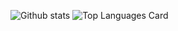 ![Github stats](https://github-readme-stats.vercel.app/api?username=maiavelli&theme=jolly&show_icons=true&count_private=true)
![Top Languages Card](https://github-readme-stats.vercel.app/api/top-langs/?username=maiavelli)
